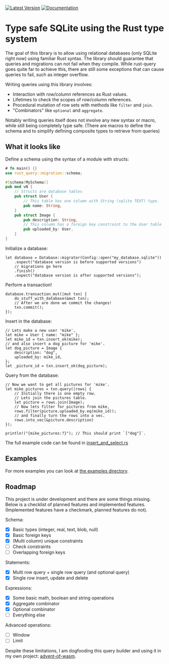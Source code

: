 [![Latest Version](https://img.shields.io/crates/v/rust-query.svg)](https://crates.io/crates/rust-query)
[![Documentation](https://docs.rs/rust-query/badge.svg)](https://docs.rs/rust-query)

# Type safe SQLite using the Rust type system
The goal of this library is to allow using relational databases (only SQLite right now) using familiar Rust syntax.
The library should guarantee that queries and migrations can not fail when they compile. While rust-query goes quite far to achieve this, there are still some exceptions that can cause queries to fail, such as integer overflow.

Writing queries using this library involves:
- Interaction with row/column references as Rust values.
- Lifetimes to check the scopes of row/column references.
- Procedural mutation of row sets with methods like `filter` and `join`.
- "Combinators" like `optional` and `aggregate`.

Notably writing queries itself does not involve any new syntax or macro, while still being completely type safe.
(There are macros to define the schema and to simplify defining composite types to retrieve from queries)

## What it looks like

Define a schema using the syntax of a module with structs:
```rust
# fn main() {}
use rust_query::migration::schema;

#[schema(MySchema)]
pub mod vN {
    // Structs are database tables
    pub struct User {
        // This table has one column with String (sqlite TEXT) type.
        pub name: String,
    }
    pub struct Image {
        pub description: String,
        // This column has a foreign key constraint to the User table
        pub uploaded_by: User,
    }
}
```
Initialize a database:
```rust,ignore
let database = Database::migrator(Config::open("my_database.sqlite"))
    .expect("database version is before supported versions")
    // migrations go here
    .finish()
    .expect("database version is after supported versions");
```
Perform a transaction!
```rust,ignore
database.transaction_mut(|mut txn| {
    do_stuff_with_database(&mut txn);
    // After we are done we commit the changes!
    txn.commit();
});
```
Insert in the database:
```rust,ignore
// Lets make a new user 'mike',
let mike = User { name: "mike" };
let mike_id = txn.insert_ok(mike);
// and also insert a dog picture for 'mike'.
let dog_picture = Image {
    description: "dog",
    uploaded_by: mike_id,
};
let _picture_id = txn.insert_ok(dog_picture);
```
Query from the database:
```rust,ignore
// Now we want to get all pictures for 'mike'.
let mike_pictures = txn.query(|rows| {
    // Initially there is one empty row.
    // Lets join the pictures table.
    let picture = rows.join(Image);
    // Now lets filter for pictures from mike,
    rows.filter(picture.uploaded_by.eq(mike_id));
    // and finally turn the rows into a vec.
    rows.into_vec(&picture.description)
});

println!("{mike_pictures:?}"); // This should print `["dog"]`.
```
The full example code can be found in [insert_and_select.rs](examples/insert_and_select.rs)

## Examples
For more examples you can look at [the examples directory](/examples).

## Roadmap

This project is under development and there are some things missing.
Below is a checklist of planned features and implemented features.
(Implemented features have a checkmark, planned features do not).

Schema:
- [x] Basic types (integer, real, text, blob, null)
- [x] Basic foreign keys
- [x] (Multi column) unique constraints
- [ ] Check constraints
- [ ] Overlapping foreign keys

Statements:
- [x] Multi row query + single row query (and optional query)
- [x] Single row insert, update and delete

Expressions:
- [x] Some basic math, boolean and string operations
- [x] Aggregate combinator
- [x] Optional combinator
- [ ] Everything else

Advanced operations:
- [ ] Window
- [ ] Limit

Despite these limitations, I am dogfooding this query builder and using it in my own project: [advent-of-wasm](https://github.com/LHolten/advent-of-wasm).
